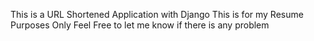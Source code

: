This is a URL Shortened Application with Django
This is for my Resume Purposes Only
Feel Free to let me know if there is any problem
